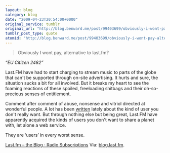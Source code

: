```yaml
---
layout: blog
category: blog
date: "2009-04-23T20:54:00+0000"
original_service: tumblr
original_url: "http://blog.benward.me/post/99403699/obviously-i-wont-pay-alternative-to-last-fm"
tumblr_post_type: quote
atomid: "http://blog.benward.me/post/99403699/obviously-i-wont-pay-alternative-to-last-fm"
---
```

> Obviously I wont pay, alternative to last.fm?

<cite>“EU Citizen 2482”</cite>

Last.FM have had to start charging to stream music to parts of the globe that can't be supported through on-site advertising. It hurts and sure, the situation sucks a bit for all involved. But it breaks my heart to see the foaming reactions of these spoiled, freeloading shitbags and their oh-so-precious senses of entitlement.

Comment after comment of abuse, nonsense and vitriol directed at wonderful people. A lot has been [written](http://log.maniacalrage.net/post/98510137/) lately about the kind of user you don't really want. But through nothing else but being great, Last.FM have apparently acquired the kinds of users you don't want to share a planet with, let alone a web service.

They are ‘users’ in every worst sense.

<a href="http://blog.last.fm/2009/04/22/radio-subscriptions">Last.fm – the Blog · Radio Subscriptions</a>
Via: [blog.last.fm](http://blog.last.fm/2009/04/22/radio-subscriptions).